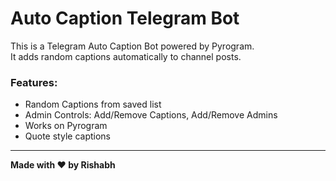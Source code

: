 # Auto Caption Telegram Bot

This is a Telegram Auto Caption Bot powered by Pyrogram.  
It adds random captions automatically to channel posts.  

### Features:
- Random Captions from saved list
- Admin Controls: Add/Remove Captions, Add/Remove Admins
- Works on Pyrogram  
- Quote style captions  

---

**Made with ❤️ by Rishabh**